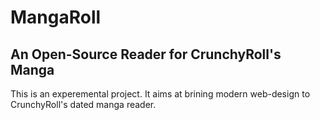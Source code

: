 # MangaRoll
## An Open-Source Reader for CrunchyRoll's Manga

This is an experemental project. It aims at brining modern web-design to CrunchyRoll's dated manga reader.
